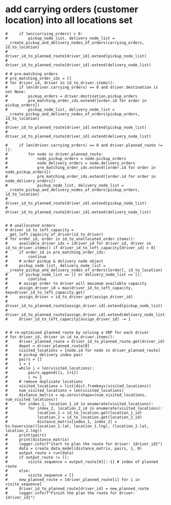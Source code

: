  # add carrying orders (customer location) into all locations set
    #     if len(carrying_orders) > 0:
    #         pickup_node_list, delivery_node_list = __create_pickup_and_delivery_nodes_of_orders(carrying_orders, id_to_location)
    #         driver_id_to_planned_route[driver_id].extend(pickup_node_list)
    #         driver_id_to_planned_route[driver_id].extend(delivery_node_list)
        
    # # pre-matching orders
    # pre_matching_order_ids = []
    # for driver_id, driver in id_to_driver.items():
    #     if len(driver.carrying_orders) == 0 and driver.destination is not None:
    #         pickup_orders = driver.destination.pickup_orders
    #         pre_matching_order_ids.extend([order.id for order in pickup_orders])
    #         pickup_node_list, delivery_node_list = __create_pickup_and_delivery_nodes_of_orders(pickup_orders, id_to_location)
    #         driver_id_to_planned_route[driver_id].extend(pickup_node_list)
    #         driver_id_to_planned_route[driver_id].extend(delivery_node_list)
                
    #     if len(driver.carrying_orders) == 0 and driver.planned_route != []:
    #         for node in driver.planned_route:
    #             node_pickup_orders = node.pickup_orders
    #             node_delivery_orders = node.delivery_orders
    #             pre_matching_order_ids.extend([order.id for order in node_pickup_orders])
    #             pre_matching_order_ids.extend([order.id for order in node_delivery_orders])
    #             pickup_node_list, delivery_node_list = __create_pickup_and_delivery_nodes_of_orders(pickup_orders, id_to_location)
    #             driver_id_to_planned_route[driver_id].extend(pickup_node_list)
    #             driver_id_to_planned_route[driver_id].extend(delivery_node_list)
        
    
    # # unallocated orders
    # driver_id_to_left_capacity = __get_left_capacity_of_driver(id_to_driver)
    # for order_id, order in id_to_unallocated_order.items():
    #     available_driver_ids = [driver_id for driver_id, driver in id_to_driver.items() if driver_id_to_left_capacity[driver_id] > 0]
    #     if order_id in pre_matching_order_ids:
    #         continue
    #     # order pickup & delivery node object
    #     pickup_node_list, delivery_node_list = __create_pickup_and_delivery_nodes_of_orders([order], id_to_location)
    #     if pickup_node_list == [] or delivery_node_list == []:
    #         continue
    #     # assign order to driver will maximum available capacity
    #     assign_driver_id = max(driver_id_to_left_capacity, key=driver_id_to_left_capacity.get)
    #     assign_driver = id_to_driver.get(assign_driver_id)
    #     driver_id_to_planned_route[assign_driver.id].extend(pickup_node_list)
    #     driver_id_to_planned_route[assign_driver.id].extend(delivery_node_list)
    #     driver_id_to_left_capacity[assign_driver_id] -= 1
    
    
    # # re-optimized planned route by solving a VRP for each driver
    # for driver_id, driver in id_to_driver.items():
    #     driver_planned_route = driver_id_to_planned_route.get(driver_id)
    #     depot = driver_planned_route[0]
    #     visited_locations = [node.id for node in driver_planned_route] 
    #     # pickup delivery index pair 
    #     pairs = []
    #     i = 1
    #     while i < len(visited_locations):
    #         pairs.append([i, i+1])
    #         i += 2
    #     # remove duplicate locations
    #     visited_locations = list(dict.fromkeys(visited_locations)) 
    #     num_visited_locations = len(visited_locations)
    #     distance_matrix = np.zeros(shape=(num_visited_locations, num_visited_locations))
    #     for index_1, location_1_id in enumerate(visited_locations):
    #         for index_2, location_2_id in enumerate(visited_locations):
    #             location_1 = id_to_location.get(location_1_id)
    #             location_2 = id_to_location.get(location_2_id)
    #             distance_matrix[index_1, index_2] = hs.haversine((location_1.lat, location_1.lng), (location_2.lat, location_2.lng))
    #     print(pairs)
    #     print(distance_matrix)
    #     logger.info(f"start to plan the route for driver: {driver_id}")
    #     data = create_data_model(distance_matrix, pairs, 1, 0)
    #     output_route = run(data)
    #     if output_route != []:
    #         visite_sequence = output_route[0][:-1] # index of planned route
    #     else:
    #         visite_sequence = []
    #     new_planned_route = [driver_planned_route[i] for i in visite_sequence]
    #     driver_id_to_planned_route[driver_id] = new_planned_route
    #     logger.info(f"Finish the plan the route for driver: {driver_id}")